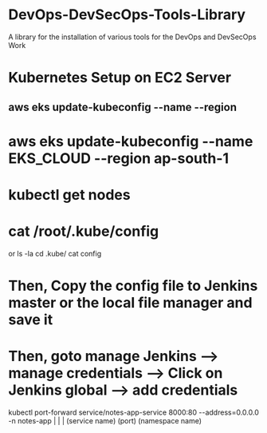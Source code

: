 # DevOps-DevSecOps-Tools-Library
A library for the installation of various tools for the DevOps and DevSecOps Work



# Kubernetes Setup on EC2 Server

## aws eks update-kubeconfig --name <CLUSTER NAME> --region <CLUSTER REGION> 
# aws eks update-kubeconfig --name EKS_CLOUD --region ap-south-1

# kubectl get nodes

# cat /root/.kube/config
or
ls -la
cd .kube/
cat config

# Then, Copy the config file to Jenkins master or the local file manager and save it
# Then, goto manage Jenkins –> manage credentials –> Click on Jenkins global –> add credentials



kubectl port-forward service/notes-app-service 8000:80 --address=0.0.0.0 -n notes-app 
                                  |               |                             |
                            (service name)      (port)                   (namespace name)
